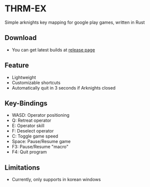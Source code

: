 # THRM-EX

Simple arknights key mapping for google play games, written in Rust

## Download

- You can get latest builds at [release page](https://github.com/ACK72/THRM-EX/releases/latest)

## Feature
- Lightweight
- Customizable shortcuts
- Automatically quit in 3 seconds if Arknights closed

## Key-Bindings
- WASD: Operator positioning
- Q: Retreat operator
- E: Operator skill
- F: Deselect operator
- C: Toggle game speed
- Space: Pause/Resume game
- F3: Pause/Resume "macro"
- F4: Quit program

## Limitations

- Currently, only supports in korean windows
